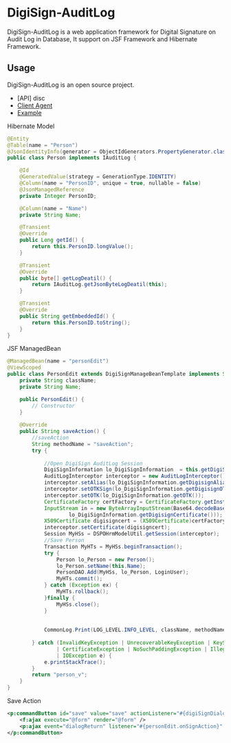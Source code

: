 # DigiSign-AuditLog

DigiSign-AuditLog is a web application framework for Digital Signature on Audit Log in Database, It support on JSF Framework and Hibernate Framework.

## Usage

DigiSign-AuditLog is an open source project.

+ [API] disc
+ [Client Agent](https://github.com/pedonline/DigiSign-AuditLog/tree/DigiSign-AuditLog-Client)
+ [Example](https://github.com/pedonline/DigiSign-AuditLog/tree/DigiSign-AuditLog-jsf)

Hibernate Model
```java
@Entity
@Table(name = "Person")
@JsonIdentityInfo(generator = ObjectIdGenerators.PropertyGenerator.class, property = "personID")
public class Person implements IAuditLog {

	@Id
	@GeneratedValue(strategy = GenerationType.IDENTITY)
	@Column(name = "PersonID", unique = true, nullable = false)
	@JsonManagedReference
	private Integer PersonID;

	@Column(name = "Name")
	private String Name;

	@Transient
	@Override
	public Long getId() {
		return this.PersonID.longValue();
	}

	@Transient
	@Override
	public byte[] getLogDeatil() {
		return IAuditLog.getJsonByteLogDeatil(this);
	}

	@Transient
	@Override
	public String getEmbeddedId() {
		return this.PersonID.toString();
	}
}
```
JSF ManagedBean 
```java
@ManagedBean(name = "personEdit")
@ViewScoped
public class PersonEdit extends DigiSignManageBeanTemplate implements Serializable {
	private String className;
	private String Name;

	public PersonEdit() {
		// Constructor
	}
	
	@Override
	public String saveAction() {
		//saveAction
		String methodName = "saveAction";
		try {
			
			//Open DigiSign AuditLog Session
			DigiSignInformation lo_DigiSignInformation  = this.getDigiSignInformation();		
			AuditLogInterceptor interceptor = new AuditLogInterceptor();			
			interceptor.setAlias(lo_DigiSignInformation.getDigisignAlias());
			interceptor.setOTKSign(lo_DigiSignInformation.getDigisignOTK());		
			interceptor.setOTK(lo_DigiSignInformation.getOTK());		
			CertificateFactory certFactory = CertificateFactory.getInstance("X.509");
			InputStream in = new ByteArrayInputStream(Base64.decodeBase64(
					lo_DigiSignInformation.getDigisignCertificate()));
			X509Certificate digisigncert = (X509Certificate)certFactory.generateCertificate(in);
			interceptor.setCertificate(digisigncert);
			Session MyHSs = DSPOHrmModelUtil.getSession(interceptor);		
			//Save Person
			Transaction MyHTs = MyHSs.beginTransaction();							
			try {
				Person lo_Person = new Person();
				lo_Person.setName(this.Name);			
				PersonDAO.Add(MyHSs, lo_Person, LoginUser);
				MyHTs.commit();
			} catch (Exception ex) {
				MyHTs.rollback();
			}finally {
				MyHSs.close();
			}
			
			
			CommonLog.Print(LOG_LEVEL.INFO_LEVEL, className, methodName, "[END]");
			
		} catch (InvalidKeyException | UnrecoverableKeyException | KeyStoreException | NoSuchAlgorithmException
				| CertificateException | NoSuchPaddingException | IllegalBlockSizeException | BadPaddingException
				| IOException e) {
			e.printStackTrace();
		}
		return "person_v";
	}
}
```
Save Action 
```xml
<p:commandButton id="save" value="save" actionListener="#{digiSignDialog.DialogchooseOpen}" immediate="true"  >
	<f:ajax execute="@form" render="@form" />
	<p:ajax event="dialogReturn" listener="#{personEdit.onSignAction}" update=":form" />
</p:commandButton>
```
